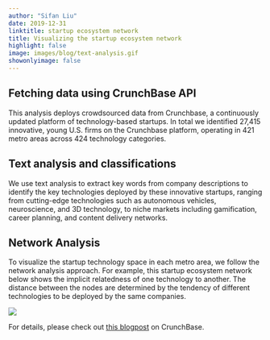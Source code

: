 ```yaml
---
author: "Sifan Liu"
date: 2019-12-31
linktitle: startup ecosystem network
title: Visualizing the startup ecosystem network
highlight: false
image: images/blog/text-analysis.gif
showonlyimage: false
---
```


## Fetching data using CrunchBase API
This analysis deploys crowdsourced data from Crunchbase, a continuously updated platform of technology-based startups. In total we identified 27,415 innovative, young U.S. firms on the Crunchbase platform, operating in 421 metro areas across 424 technology categories.

## Text analysis and classifications
We use text analysis to extract key words from company descriptions to identify the key technologies deployed by these innovative startups, ranging from cutting-edge technologies such as autonomous vehicles, neuroscience, and 3D technology, to niche markets including gamification, career planning, and content delivery networks. 

## Network Analysis
To visualize the startup technology space in each metro area, we follow the network analysis approach. For example, this startup ecosystem network below shows the implicit relatedness of one technology to another. The distance between the nodes are determined by the tendency of different technologies to be deployed by the same companies. 

![](/images/blog/text-analysis.gif)

For details, please check out [this blogpost](https://about.crunchbase.com/blog/brookings-crunchbase-economic-development-frontier/) on CrunchBase.
